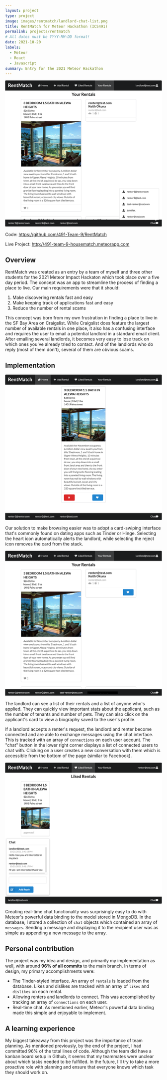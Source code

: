 ```yaml
---
layout: project
type: project
image: images/rentmatch/landlord-chat-list.png
title: RentMatch for Meteor Hackathon (ICS491)
permalink: projects/rentmatch
# All dates must be YYYY-MM-DD format!
date: 2021-10-20
labels:
  - Meteor
  - React
  - Javascript
summary: Entry for the 2021 Meteor Hackathon 
---
```


![img](../images/rentmatch/landlord-chat-list.png)

Code: https://github.com/491-Team-9/RentMatch

Live Project: http://491-team-9-housematch.meteorapp.com

## Overview 

RentMatch was created as an entry by a team of myself and three other students for the 2021 Meteor Impact Hackaton which took place over a five day period. The concept was an app to streamline the process of finding a place to live. Our main requirements were that it should:

1. Make discovering rentals fast and easy
2. Make keeping track of applications fast and easy 
3. Reduce the number of rental scams

This concept was born from my own frustration in finding a place to live in the SF Bay Area on Craigslist. While Craigslist does feature the largest number of available rentals in one place, it also has a confusing interface and requires the user to email a potential landlord in a standard email client. After emailing several landlords, it becomes very easy to lose track on which ones you've already tried to contact. And of the landlords who do reply (most of them don't), several of them are obvious scams.

## Implementation 

![img](../images/rentmatch/main-page.png)

Our solution to make browsing easier was to adopt a card-swiping interface that's commonly found on dating apps such as Tinder or Hinge. Selecting the heart icon automatically alerts the landlord, while selecting the reject icon removes the card from the stack. 

![img](../images/rentmatch/your-rentals.png)

The landlord can see a list of their rentals and a list of anyone who's applied. They can quickly view important stats about the applicant, such as the number of tenants and number of pets. They can also click on the applicant's card to view a biography saved to the user's profile. 

If a landlord accepts a renter's request, the landlord and renter become connected and are able to exchange messages using the chat interface. This is tracked with an array of `connections` on each user account. The "chat" button in the lower right corner displays a list of connected users to chat with. Clicking on a user creates a new conversation with them which is accessible from the bottom of the page (similar to Facebook).

![img](../images/rentmatch/renter-chat.png)

Creating real-time chat functionality was surprisingly easy to do with Meteor's powerful data binding to the model stored in MongoDB. In the database, I stored a collection of `chat` objects which contained an array of `messages`. Sending a message and displaying it to the recipient user was as simple as appending a new message to the array. 

## Personal contribution

The project was my idea and design, and primarily my implementation as well, with around **96% of all commits** to the main branch. In terms of design, my primary accomplishments were: 

- The Tinder-styled interface. An array of `rentals` is loaded from the database. Likes and dislikes are tracked with an array of `likes` and `dislikes` on each rental. 
- Allowing renters and landlords to connect. This was accomplished by tracking an array of `connections` on each user. 
- Real-time chat. As mentioned earlier, Meteor's powerful data binding made this simple and enjoyable to implement. 

## A learning experience

My biggest takeaway from this project was the importance of team planning. As mentioned previously, by the end of the project, I had committed 96% of the total lines of code. Although the team did have a kanban board setup in Github, it seems that my teammates were unclear about which tasks needed to be fulfilled. In the future, I'll try to take a more proactive role with planning and ensure that everyone knows which task they should work on. 